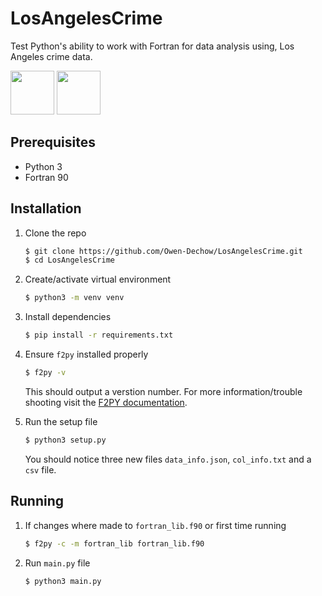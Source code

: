 # LosAngelesCrime
Test Python's ability to work with Fortran for data analysis using, Los Angeles crime data.

<div>
    <img src="https://www.python.org/static/img/python-logo.png" style="height: 5em;">
    <img src="https://fortran-lang.org/_static/fortran-logo-256x256.png" style="height: 5em;">
</div>

## Prerequisites
* Python 3
* Fortran 90

## Installation
1. Clone the repo
    ```bash
    $ git clone https://github.com/Owen-Dechow/LosAngelesCrime.git
    $ cd LosAngelesCrime
    ```

1. Create/activate virtual environment
    ```bash
    $ python3 -m venv venv
    ```

1. Install dependencies
    ```bash
    $ pip install -r requirements.txt
    ```

1. Ensure `f2py` installed properly
    ```bash
    $ f2py -v
    ```
    This should output a verstion number.
    For more information/trouble shooting visit the [F2PY documentation](https://numpy.org/doc/stable/f2py/).

1. Run the setup file
    ```bash
    $ python3 setup.py
    ```
    You should notice three new files `data_info.json`, `col_info.txt` and a `csv` file.

## Running
1. If changes where made to `fortran_lib.f90` or first time running
    ```bash
    $ f2py -c -m fortran_lib fortran_lib.f90
    ```

1. Run `main.py` file
    ```bash
    $ python3 main.py
    ```
